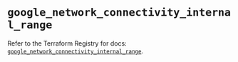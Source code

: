# `google_network_connectivity_internal_range`

Refer to the Terraform Registry for docs: [`google_network_connectivity_internal_range`](https://registry.terraform.io/providers/hashicorp/google/6.49.2/docs/resources/network_connectivity_internal_range).
